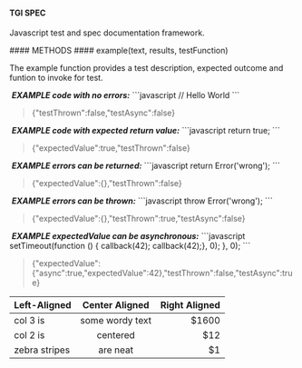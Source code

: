 #### TGI SPEC
<p>Javascript test and spec documentation framework.</p>
#### METHODS
#### example(text, results, testFunction)
<p>The example function provides a test description, expected outcome and funtion to invoke for test.</p>
&nbsp;<b><i>EXAMPLE code with no errors:</i></b>
```javascript
// Hello World
```
<blockquote>{"testThrown":false,"testAsync":false}</blockquote>
&nbsp;<b><i>EXAMPLE code with expected return value:</i></b>
```javascript
return true;
```
<blockquote>{"expectedValue":true,"testThrown":false}</blockquote>
&nbsp;<b><i>EXAMPLE errors can be returned:</i></b>
```javascript
return Error('wrong');
```
<blockquote>{"expectedValue":{},"testThrown":false}</blockquote>
&nbsp;<b><i>EXAMPLE errors can be thrown:</i></b>
```javascript
throw Error('wrong');
```
<blockquote>{"expectedValue":{},"testThrown":true,"testAsync":false}</blockquote>
&nbsp;<b><i>EXAMPLE expectedValue can be asynchronous:</i></b>
```javascript
setTimeout(function () {  callback(42);
  callback(42);}, 0);
}, 0);
```
<blockquote>{"expectedValue":{"async":true,"expectedValue":42},"testThrown":false,"testAsync":true}</blockquote>

| Left-Aligned  | Center Aligned  | Right Aligned |
| :------------ |:---------------:| -----:|
| col 3 is      | some wordy text | $1600 |
| col 2 is      | centered        |   $12 |
| zebra stripes | are neat        |    $1 |
